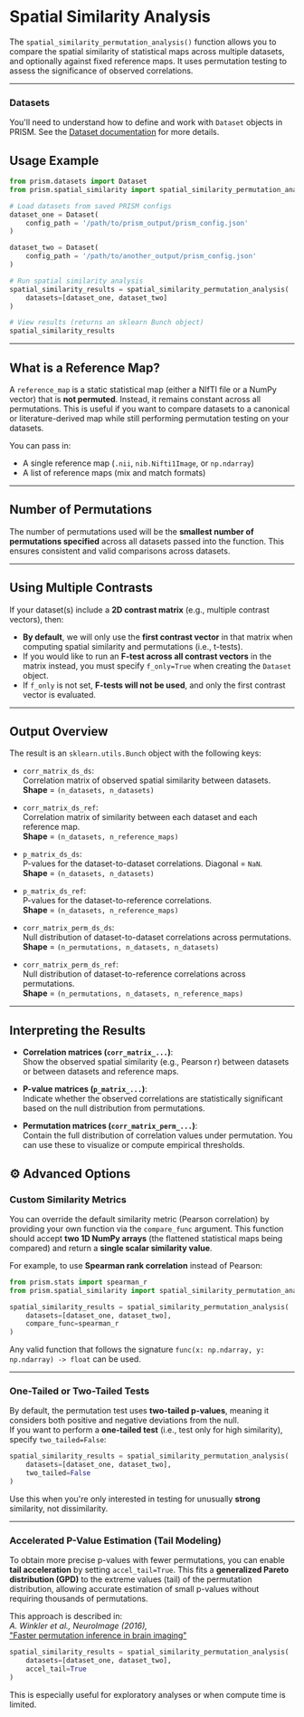 # Spatial Similarity Analysis

The `spatial_similarity_permutation_analysis()` function allows you to compare the spatial similarity of statistical maps across multiple datasets, and optionally against fixed reference maps. It uses permutation testing to assess the significance of observed correlations.

---

### Datasets

You'll need to understand how to define and work with `Dataset` objects in PRISM. See the [Dataset documentation](dataset.md) for more details.

## Usage Example

```python
from prism.datasets import Dataset
from prism.spatial_similarity import spatial_similarity_permutation_analysis

# Load datasets from saved PRISM configs
dataset_one = Dataset(
    config_path = '/path/to/prism_output/prism_config.json'
)

dataset_two = Dataset(
    config_path = '/path/to/another_output/prism_config.json'
)

# Run spatial similarity analysis
spatial_similarity_results = spatial_similarity_permutation_analysis(
    datasets=[dataset_one, dataset_two]
)

# View results (returns an sklearn Bunch object)
spatial_similarity_results
```

---

## What is a Reference Map?

A `reference_map` is a static statistical map (either a NIfTI file or a NumPy vector) that is **not permuted**. Instead, it remains constant across all permutations. This is useful if you want to compare datasets to a canonical or literature-derived map while still performing permutation testing on your datasets.

You can pass in:
- A single reference map (`.nii`, `nib.Nifti1Image`, or `np.ndarray`)
- A list of reference maps (mix and match formats)

---

## Number of Permutations

The number of permutations used will be the **smallest number of permutations specified** across all datasets passed into the function. This ensures consistent and valid comparisons across datasets.

---

## Using Multiple Contrasts

If your dataset(s) include a **2D contrast matrix** (e.g., multiple contrast vectors), then:

- **By default**, we will only use the **first contrast vector** in that matrix when computing spatial similarity and permutations (i.e., t-tests).
- If you would like to run an **F-test across all contrast vectors** in the matrix instead, you must specify `f_only=True` when creating the `Dataset` object.
- If `f_only` is not set, **F-tests will not be used**, and only the first contrast vector is evaluated.

---

## Output Overview

The result is an `sklearn.utils.Bunch` object with the following keys:

- `corr_matrix_ds_ds`:  
  Correlation matrix of observed spatial similarity between datasets.  
  **Shape** = `(n_datasets, n_datasets)`

- `corr_matrix_ds_ref`:  
  Correlation matrix of similarity between each dataset and each reference map.  
  **Shape** = `(n_datasets, n_reference_maps)`

- `p_matrix_ds_ds`:  
  P-values for the dataset-to-dataset correlations. Diagonal = `NaN`.  
  **Shape** = `(n_datasets, n_datasets)`

- `p_matrix_ds_ref`:  
  P-values for the dataset-to-reference correlations.  
  **Shape** = `(n_datasets, n_reference_maps)`

- `corr_matrix_perm_ds_ds`:  
  Null distribution of dataset-to-dataset correlations across permutations.  
  **Shape** = `(n_permutations, n_datasets, n_datasets)`

- `corr_matrix_perm_ds_ref`:  
  Null distribution of dataset-to-reference correlations across permutations.  
  **Shape** = `(n_permutations, n_datasets, n_reference_maps)`

---

## Interpreting the Results

- **Correlation matrices (`corr_matrix_...`)**:  
  Show the observed spatial similarity (e.g., Pearson r) between datasets or between datasets and reference maps.

- **P-value matrices (`p_matrix_...`)**:  
  Indicate whether the observed correlations are statistically significant based on the null distribution from permutations.

- **Permutation matrices (`corr_matrix_perm_...`)**:  
  Contain the full distribution of correlation values under permutation. You can use these to visualize or compute empirical thresholds.

## ⚙️ Advanced Options

### Custom Similarity Metrics

You can override the default similarity metric (Pearson correlation) by providing your own function via the `compare_func` argument. This function should accept **two 1D NumPy arrays** (the flattened statistical maps being compared) and return a **single scalar similarity value**.

For example, to use **Spearman rank correlation** instead of Pearson:

```python
from prism.stats import spearman_r
from prism.spatial_similarity import spatial_similarity_permutation_analysis

spatial_similarity_results = spatial_similarity_permutation_analysis(
    datasets=[dataset_one, dataset_two],
    compare_func=spearman_r
)
```

Any valid function that follows the signature `func(x: np.ndarray, y: np.ndarray) -> float` can be used.

---

### One-Tailed or Two-Tailed Tests

By default, the permutation test uses **two-tailed p-values**, meaning it considers both positive and negative deviations from the null.  
If you want to perform a **one-tailed test** (i.e., test only for high similarity), specify `two_tailed=False`:

```python
spatial_similarity_results = spatial_similarity_permutation_analysis(
    datasets=[dataset_one, dataset_two],
    two_tailed=False
)
```

Use this when you're only interested in testing for unusually **strong** similarity, not dissimilarity.

---

### Accelerated P-Value Estimation (Tail Modeling)

To obtain more precise p-values with fewer permutations, you can enable **tail acceleration** by setting `accel_tail=True`. This fits a **generalized Pareto distribution (GPD)** to the extreme values (tail) of the permutation distribution, allowing accurate estimation of small p-values without requiring thousands of permutations.

This approach is described in:  
*A. Winkler et al., NeuroImage (2016),*  
["Faster permutation inference in brain imaging"](https://doi.org/10.1016/j.neuroimage.2016.05.068)

```python
spatial_similarity_results = spatial_similarity_permutation_analysis(
    datasets=[dataset_one, dataset_two],
    accel_tail=True
)
```

This is especially useful for exploratory analyses or when compute time is limited.
